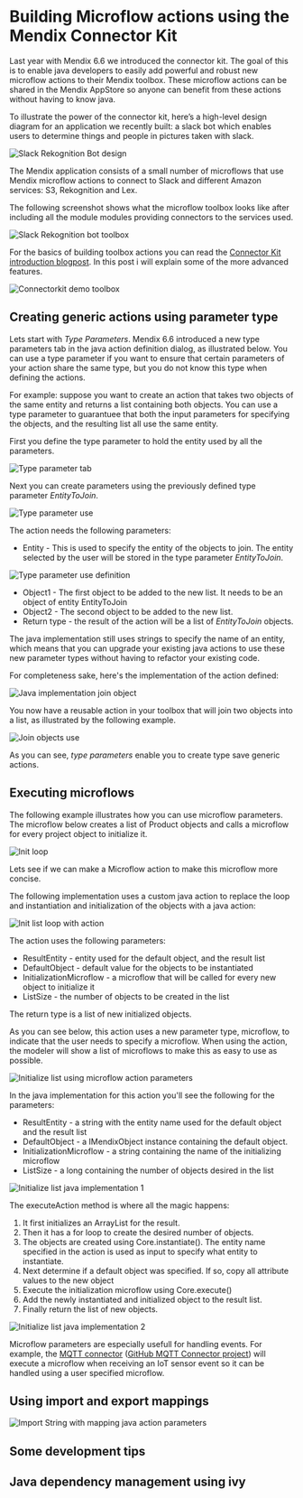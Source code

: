 # Building Microflow actions using the Mendix Connector Kit

Last year with Mendix 6.6 we introduced the connector kit. The goal of this is to enable java developers to easily add 
powerful and robust new microflow actions to their Mendix toolbox. These microflow actions can be shared in the Mendix 
AppStore so anyone can benefit from these actions without having to know java.

To illustrate the power of the connector kit, here’s a high-level design diagram for an application we recently built: 
a slack bot which enables users to determine things and people in pictures taken with slack. 

 ![Slack Rekognition Bot design][1]

The Mendix application consists of a small number of microflows that use Mendix microflow actions to connect to Slack 
and different Amazon services: S3, Rekognition and Lex.

The following screenshot shows what the microflow toolbox looks like after including all the module modules providing 
connectors to the services used.
 
 ![Slack Rekognition bot toolbox][2]

For the basics of building toolbox actions you can read the [Connector Kit introduction blogpost][4]. In this post 
i will explain some of the more advanced features.

 ![Connectorkit demo toolbox][15]

## Creating generic actions using parameter type

Lets start with *Type Parameters*. Mendix 6.6 introduced a new type parameters tab in the java action definition 
dialog, as illustrated below.  You can use a type parameter if you want to ensure that certain parameters of your 
action share the same type, but you do not know this type when defining the actions. 

For example: suppose you want to create an action that takes two objects of the same entity and returns a list 
containing both objects. You can use a type parameter to guarantuee that both the input parameters for specifying 
the objects, and the resulting list all use the same entity.

First you define the type parameter to hold the entity used by all the parameters.

 ![Type parameter tab][7]
 
Next you can create parameters using the previously defined type parameter *EntityToJoin*. 

 ![Type parameter use][6]
 
The action needs the following parameters:
* Entity - This is used to specify the entity of the objects to join. The entity selected by the user will be
stored in the type parameter *EntityToJoin*.

 ![Type parameter use definition][8]
 
* Object1 - The first object to be added to the new list. It needs to be an 
object of entity EntityToJoin
* Object2 - The second object to be added to the new list.
* Return type - the result of the action will be a list of *EntityToJoin* objects.

The java implementation still uses strings to specify the name of an entity, which means that you can 
upgrade your existing java actions to use these new parameter types without having to refactor your
existing code.

For completeness sake, here's the implementation of the action defined:

 ![Java implementation join object][9]
 
You now have a reusable action in your toolbox that will join two objects into a list, as illustrated by 
the following example.

 ![Join objects use][11]
 
As you can see, *type parameters* enable you to create type save generic actions.

## Executing microflows

The following example illustrates how you can use microflow parameters. The microflow below creates a 
list of Product objects and calls a microflow for every project object to initialize it.

 ![Init loop][3]
 
Lets see if we can make a Microflow action to make this microflow more concise.

The following implementation uses a custom java action to replace the
loop and instantiation and initialization of the objects with a java action:

 ![Init list loop with action][12]
 
The action uses the following parameters:
* ResultEntity - entity used for the default object, and the result list
* DefaultObject - default value for the objects to be instantiated
* InitializationMicroflow - a microflow that will be called for every new object to initialize it
* ListSize - the number of objects to be created in the list

The return type is a list of new initialized objects.

As you can see below, this action uses a new parameter type, microflow, to indicate that the
user needs to specify a microflow. When using the action, the modeler will show
a list of microflows to make this as easy to use as possible.
 
 ![Initialize list using microflow action parameters][10]
 
In the java implementation for this action you'll see the following for the parameters:
* ResultEntity - a string with the entity name used for the default object and the result list
* DefaultObject - a IMendixObject instance containing the default object.
* InitializationMicroflow - a string containing the name of the initializing microflow
* ListSize - a long containing the number of objects desired in the list
 
 ![Initialize list java implementation 1][13]
 
The executeAction method is where all the magic happens:
1. It first initializes an ArrayList for the result.
2. Then it has a for loop to create the desired number of objects.
3. The objects are created using Core.instantiate(). The entity name specified in the action is used as input to 
specify what entity to instantiate.
4. Next determine if a default object was specified. If so, copy all attribute
values to the new object
5. Execute the initialization microflow using Core.execute()
6. Add the newly instantiated and initialized object to the result list.
7. Finally return the list of new objects.
  
 ![Initialize list java implementation 2][14]
 
Microflow parameters are especially usefull for handling events. For example, the [MQTT connector][18] 
([GitHub MQTT Connector project][17]) will execute a microflow when receiving an IoT sensor event so 
it can be handled using a user specified microflow.
  
## Using import and export mappings

 ![Import String with mapping java action parameters][16]
 
## Some development tips
## Java dependency management using ivy

 [1]: docs/images/slack-rekogition-bot-architecture.png
 [2]: docs/images/slack-rekogition-bot-toolkit.png
 [3]: docs/images/init-loop.png
 [4]: https://www.mendix.com/blog/introducing-mendix-connector-kit/
 [5]: docs/images/type-parameter-tab.png
 [6]: docs/images/join_objects_pars.png
 [7]: docs/images/join_objects_type_par.png
 [8]: docs/images/join_objects_type_par_def.png
 [9]: docs/images/join_objects_javacode.png
 [10]: docs/images/initialize_list_mf_pars.png
 [11]: docs/images/join_objects_use.png
 [12]: docs/images/init-list-use.png
 [13]: docs/images/initilialize_list_java_1.png
 [14]: docs/images/initilialize_list_java_2.png
 [15]: docs/images/toolkit-connector-kit-demo.png
 [17]: https://github.com/ako/MqttClient
 [18]: https://appstore.home.mendix.com/link/app/3066/Mendix/MQTT-Client
 [16]: docs/images/import_string_action_pars.png
 